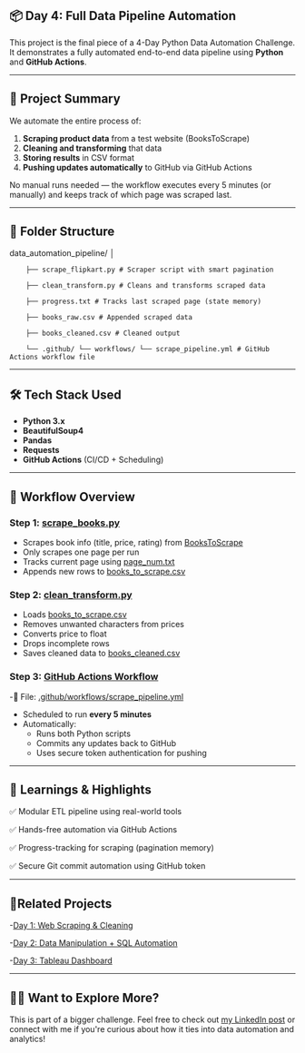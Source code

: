 ## 📦 Day 4: Full Data Pipeline Automation

This project is the final piece of a 4-Day Python Data Automation Challenge.  
It demonstrates a fully automated end-to-end data pipeline using **Python** and **GitHub Actions**.

---

## 🚀 Project Summary

We automate the entire process of:

1. **Scraping product data** from a test website (BooksToScrape)
2. **Cleaning and transforming** that data
3. **Storing results** in CSV format
4. **Pushing updates automatically** to GitHub via GitHub Actions

No manual runs needed — the workflow executes every 5 minutes (or manually) and keeps track of which page was scraped last.

---

## 📁 Folder Structure

data_automation_pipeline/ 
        │ 
        
        ├── scrape_flipkart.py # Scraper script with smart pagination 
        
        ├── clean_transform.py # Cleans and transforms scraped data 
        
        ├── progress.txt # Tracks last scraped page (state memory) 
        
        ├── books_raw.csv # Appended scraped data 
        
        ├── books_cleaned.csv # Cleaned output 
        
        └── .github/ └── workflows/ └── scrape_pipeline.yml # GitHub Actions workflow file

---

## 🛠️ Tech Stack Used

- **Python 3.x**
- **BeautifulSoup4**
- **Pandas**
- **Requests**
- **GitHub Actions** (CI/CD + Scheduling)

---

## 🔄 Workflow Overview

### Step 1: [scrape_books.py](scrape_flipkart.py)
- Scrapes book info (title, price, rating) from [BooksToScrape](http://books.toscrape.com/)
- Only scrapes one page per run
- Tracks current page using [page_num.txt](page_num.txt)
- Appends new rows to [books_to_scrape.csv](books_to_scrape.csv)

### Step 2: [clean_transform.py](clean_transform.py)
- Loads [books_to_scrape.csv](books_to_scrape.csv)
- Removes unwanted characters from prices
- Converts price to float
- Drops incomplete rows
- Saves cleaned data to [books_cleaned.csv](cleaned_books.csv)

### Step 3: [GitHub Actions Workflow](.github/workflows)
-📄 File: [.github/workflows/scrape_pipeline.yml](.github/workflows/scrape_pipeline.yml)
- Scheduled to run **every 5 minutes**
- Automatically:
  - Runs both Python scripts
  - Commits any updates back to GitHub
  - Uses secure token authentication for pushing

---
## 📌 Learnings & Highlights
✅ Modular ETL pipeline using real-world tools

✅ Hands-free automation via GitHub Actions

✅ Progress-tracking for scraping (pagination memory)

✅ Secure Git commit automation using GitHub token

---

## 🔗Related Projects
-[Day 1: Web Scraping & Cleaning](https://github.com/Shrishti2401/Data_Automation_4_Days_Chalenge/tree/main/day1)

-[Day 2: Data Manipulation + SQL Automation](https://github.com/Shrishti2401/Data_Automation_4_Days_Chalenge/tree/main/day2)

-[Day 3: Tableau Dashboard](https://github.com/Shrishti2401/Data_Automation_4_Days_Chalenge/tree/main/day3)

---
## 🙋‍♂️ Want to Explore More?
This is part of a bigger challenge. Feel free to check out [my LinkedIn post](https://www.linkedin.com/posts/shrishti-agarwal-2a356a179_dataautomation-python-hackerrank-activity-7312849023315427329-otrC?utm_source=share&utm_medium=member_desktop&rcm=ACoAACpDdxsBKyiVKnfLLewO2siOKOBOcQ8V41o) or connect with me if you're curious about how it ties into data automation and analytics!






